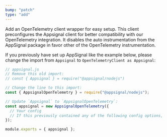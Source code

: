 ```yaml
---
bump: "patch"
type: "add"
---
```


Add an OpenTelemetry client wrapper for easy setup. This client preconfigures the Appsignal client for better compatibility with our OpenTelemetry integration. It disables the auto instrumentation from the AppSignal package in favor other of the OpenTelemetry instrumentation.

If you previously have set up AppSignal like the example below, please change the import from `Appsignal` to `OpenTelemetryClient as Appsignal`:

```js
// appsignal.js
// Remove this old import:
// const { Appsignal } = require("@appsignal/nodejs")

// Change the line to this import:
const { AppsignalOpenTelemetry } = require("@appsignal/nodejs");

// Update `Appsignal` to `AppsignalOpenTelemetry`:
const appsignal = new AppsignalOpenTelemetry({
  // Your config
  // If this previously contained any of the following config options, remove them: instrumentHttp, instrumentRedis, instrumentPg
});

module.exports = { appsignal };
```
